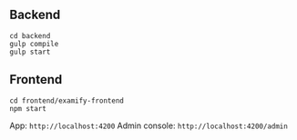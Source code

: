 ## Backend

```
cd backend
gulp compile
gulp start
```

## Frontend

```
cd frontend/examify-frontend
npm start
```

App: `http://localhost:4200`
Admin console: `http://localhost:4200/admin`